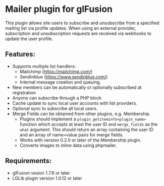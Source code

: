 # Mailer plugin for glFusion
This plugin allows site users to subscribe and unsubscribe from a specified
mailing list via profile updates. When using an external provider, subscription
and unsubscription requests are received via webhooks to update the user profile.


## Features:
  - Supports multiple list handlers:
    - Mailchimp (https://mailchimp.com/)
    - Sendinblue (https://www.sendinblue.com/)
    - Internal message creation and queuing.
- New members can be automatically or optionally subscribed at registration
- Anyone can subscribe through a PHP block
- Cache update to sync local user accounts with list providers.
- Optional sync to subscribe all local users.
- Merge Fields can be obtained from other plugins, e.g. Membership.
  - Plugins should implement a `plugin_getiteminfo<plugin_name>` function
    which accepts at least the user ID and `merge_fields` as the `what` argument.
    This should return an array containing the user ID and an array of name=value
    pairs for merge fields.
  - Works with version 0.2.0 or later of the Membership plugin.
  - Converts images to inline data using phpmailer.

## Requirements:
  - glFusion vesion 1.7.8 or later
  - LGLib plugin version 1.0.12 or later

